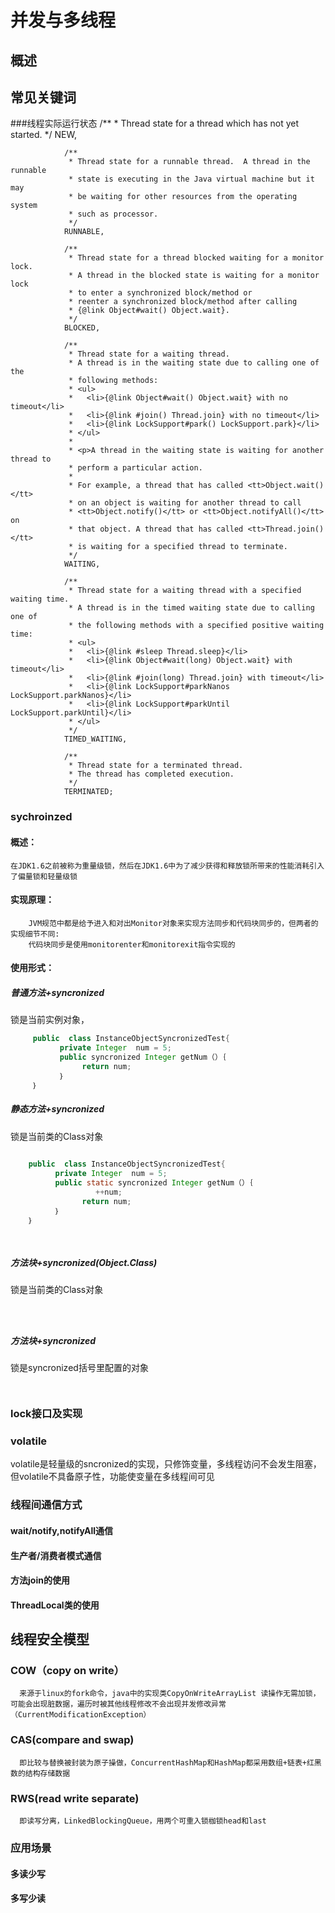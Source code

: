 # 并发与多线程


## 概述
 
## 常见关键词

###线程实际运行状态
          /**
                 * Thread state for a thread which has not yet started.
                 */
                NEW,
        
                /**
                 * Thread state for a runnable thread.  A thread in the runnable
                 * state is executing in the Java virtual machine but it may
                 * be waiting for other resources from the operating system
                 * such as processor.
                 */
                RUNNABLE,
        
                /**
                 * Thread state for a thread blocked waiting for a monitor lock.
                 * A thread in the blocked state is waiting for a monitor lock
                 * to enter a synchronized block/method or
                 * reenter a synchronized block/method after calling
                 * {@link Object#wait() Object.wait}.
                 */
                BLOCKED,
        
                /**
                 * Thread state for a waiting thread.
                 * A thread is in the waiting state due to calling one of the
                 * following methods:
                 * <ul>
                 *   <li>{@link Object#wait() Object.wait} with no timeout</li>
                 *   <li>{@link #join() Thread.join} with no timeout</li>
                 *   <li>{@link LockSupport#park() LockSupport.park}</li>
                 * </ul>
                 *
                 * <p>A thread in the waiting state is waiting for another thread to
                 * perform a particular action.
                 *
                 * For example, a thread that has called <tt>Object.wait()</tt>
                 * on an object is waiting for another thread to call
                 * <tt>Object.notify()</tt> or <tt>Object.notifyAll()</tt> on
                 * that object. A thread that has called <tt>Thread.join()</tt>
                 * is waiting for a specified thread to terminate.
                 */
                WAITING,
        
                /**
                 * Thread state for a waiting thread with a specified waiting time.
                 * A thread is in the timed waiting state due to calling one of
                 * the following methods with a specified positive waiting time:
                 * <ul>
                 *   <li>{@link #sleep Thread.sleep}</li>
                 *   <li>{@link Object#wait(long) Object.wait} with timeout</li>
                 *   <li>{@link #join(long) Thread.join} with timeout</li>
                 *   <li>{@link LockSupport#parkNanos LockSupport.parkNanos}</li>
                 *   <li>{@link LockSupport#parkUntil LockSupport.parkUntil}</li>
                 * </ul>
                 */
                TIMED_WAITING,
        
                /**
                 * Thread state for a terminated thread.
                 * The thread has completed execution.
                 */
                TERMINATED;


 ###  sychroinzed
 ####     概述：
    在JDK1.6之前被称为重量级锁，然后在JDK1.6中为了减少获得和释放锁所带来的性能消耗引入了偏量锁和轻量级锁
      
####      实现原理：
        JVM规范中都是给予进入和对出Monitor对象来实现方法同步和代码块同步的，但两者的实现细节不同:
        代码块同步是使用monitorenter和monitorexit指令实现的
####      使用形式：
#####     普通方法+syncronized
   锁是当前实例对象，
            
```java  
     public  class InstanceObjectSyncronizedTest{
           private Integer  num = 5;
           public syncronized Integer getNum（）｛
                return num;
           ｝
     ｝
```    




#####            静态方法+syncronized
锁是当前类的Class对象

```java
    
    public  class InstanceObjectSyncronizedTest{
          private Integer  num = 5;
          public static syncronized Integer getNum（）｛
                   ++num;
                return num;
          ｝
    ｝
    
    
```






#####     方法块+syncronized(Object.Class)
   锁是当前类的Class对象
```java




```
            
#####     方法块+syncronized
   锁是syncronized括号里配置的对象
```java



```    
 ### lock接口及实现
 
 ### volatile
   volatile是轻量级的sncronized的实现，只修饰变量，多线程访问不会发生阻塞，但volatile不具备原子性，功能使变量在多线程间可见
       
   
 
 ### 线程间通信方式
 
 #### wait/notify,notifyAll通信
 
     
 #### 生产者/消费者模式通信
 #### 方法join的使用
 #### ThreadLocal类的使用
 
 
 ## 线程安全模型
 
### COW（copy on  write）
      来源于linux的fork命令，java中的实现类CopyOnWriteArrayList 读操作无需加锁，可能会出现脏数据，遍历时被其他线程修改不会出现并发修改异常（CurrentModificationException）
### CAS(compare and swap) 
      即比较与替换被封装为原子操做，ConcurrentHashMap和HashMap都采用数组+链表+红黑数的结构存储数据
### RWS(read write separate) 
      即读写分离，LinkedBlockingQueue，用两个可重入锁枷锁head和last

 
 ### 应用场景
 
 #### 多读少写
 
 
 #### 多写少读
 
 
